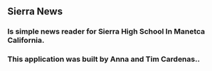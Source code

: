 ## Sierra News

### Is simple news reader for Sierra High School In Manetca California.

### This application was built by Anna and Tim Cardenas..

